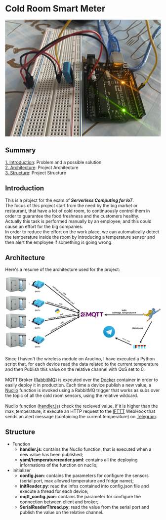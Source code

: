 # Cold Room Smart Meter 

![project_architecture.png](Images/arduino.jpg)

## Summary

[1. Introduction](#Introduction): Problem and a possible solution<br>
[2. Architecture](#Architecture): Project Architecture<br>
[3. Structure](#Structure): Project Structure

## Introduction

This is a project for the exam of ***Serverless Computing for IoT***.<br>
The focus of this project start from the need by the big market or restaurant, that have a lot of cold room, to continuously control them in order to guarantee the food freshness and the customers healthy.<br>
Actually this task is performed manually by an employee; and this could cause an effort for the big companies.<br>In order to reduce the effort on the work place, we can automatically detect the temperature inside the room by introducing a temperature sensor and then alert the employee if something is going wrong.

## Architecture
Here's a resume of the architecture used for the project:

![project_architecture.png](Images/project_architecture.png)

Since I haven't the wireless module on Arudino, I have executed a Python script that, for each device read the data related to the current temperature and then Publish this value on the relative channel with QoS set to 0.<br><br>
MQTT Broker ([RabbitMQ](https://www.rabbitmq.com/)) is executed over the [Docker](https://www.docker.com/) container in order to easily deploy it in production. Each time a device publish a new value, a [Nuclio](https://nuclio.io/) function is invoked using a RabbitMQ trigger that works as subs over the topic of all the cold room sensors, using the relative wildcard.<br><br>
Nuclio function ([handler.js](Function/handler.js)) check the recieved value, if it is higher than the max_temperature, it execute an HTTP request to the [IFTTT](https://ifttt.com) WebHook that sends an alert message (containing the current temperature) on [Telegram](https://telegram.org/).

## Structure
- Function
  - **handler.js**: contains the Nuclio function, that is executed when a new value has been published;
  - **yaml/temperaturereader.yaml**: contains all the deploying informations of the function on nuclio;
- Initializer
  - **config.json**: contains the parameters for configure the sensors (serial port, max allowed temperature and fridge name);
  - **initReader.py**:  read the infos contained into config.json file and execute a thread for each device;
  - **mqtt_config.json**: contains the parameter for configure the connection between client and broker;
  - **SerialReaderThread.py**: read the value from the serial port and publish the value on the relative channel.